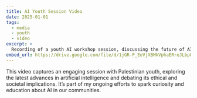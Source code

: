 ```yaml
---
title: AI Youth Session Video
date: 2025-01-01
tags:
  - media
  - youth
  - video
excerpt: >
  Recording of a youth AI workshop session, discussing the future of AI and its impact on society.
embed_url: https://drive.google.com/file/d/1jGR-P_EeVjXBMkVphaERreJLbpORcQu0/preview
---
```


This video captures an engaging session with Palestinian youth, exploring the latest advances in artificial intelligence and debating its ethical and societal implications. It’s part of my ongoing efforts to spark curiosity and education about AI in our communities.